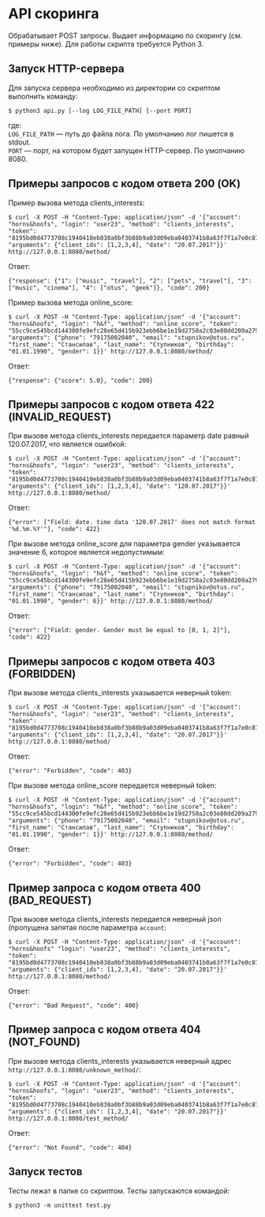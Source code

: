 # API скоринга
Обрабатывает POST запросы. Выдает информацию по скорингу (см. примеры ниже). Для работы скрипта требуется Python 3.

## Запуск HTTP-сервера
Для запуска сервера необходимо из директории со скриптом выполнить команду:
```
$ python3 api.py [--log LOG_FILE_PATH] [--port PORT]
```
где:\
`LOG_FILE_PATH` — путь до файла лога. По умолчанию лог пишется в stdout.\
`PORT` — порт, на котором будет запущен HTTP-сервер. По умолчанию 8080.

## Примеры запросов с кодом ответа 200 (OK)
Пример вызова метода clients_interests: 

```
$ curl -X POST -H "Content-Type: application/json" -d '{"account": "horns&hoofs", "login": "user23", "method": "clients_interests", "token": "8195bd0d4773708c1940410eb838a0bf3b88b9a03d09eba0403741b8a63f7f1a7e0c874be378c297d6332a9f3929c4e2d1524d90d675e6b83cba01372cac2e22", "arguments": {"client_ids": [1,2,3,4], "date": "20.07.2017"}}' http://127.0.0.1:8080/method/
```
Ответ:
 ```
{"response": {"1": ["music", "travel"], "2": ["pets", "travel"], "3": ["music", "cinema"], "4": ["otus", "geek"]}, "code": 200}
 ```
 
Пример вызова метода online_score:
```
$ curl -X POST -H "Content-Type: application/json" -d '{"account": "horns&hoofs", "login": "h&f", "method": "online_score", "token": "55cc9ce545bcd144300fe9efc28e65d415b923ebb6be1e19d2750a2c03e80dd209a27954dca045e5bb12418e7d89b6d718a9e35af34e14e1d5bcd5a08f21fc95", "arguments": {"phone": "79175002040", "email": "stupnikov@otus.ru", "first_name": "Стансилав", "last_name": "Ступников", "birthday": "01.01.1990", "gender": 1}}' http://127.0.0.1:8080/method/

```
Ответ:
```
{"response": {"score": 5.0}, "code": 200}
```

## Примеры запросов с кодом ответа 422 (INVALID_REQUEST)
При вызове метода clients_interests передается параметр date равный 120.07.2017, что является ошибкой: 

```
$ curl -X POST -H "Content-Type: application/json" -d '{"account": "horns&hoofs", "login": "user23", "method": "clients_interests", "token": "8195bd0d4773708c1940410eb838a0bf3b88b9a03d09eba0403741b8a63f7f1a7e0c874be378c297d6332a9f3929c4e2d1524d90d675e6b83cba01372cac2e22", "arguments": {"client_ids": [1,2,3,4], "date": "120.07.2017"}}' http://127.0.0.1:8080/method/
```
Ответ:
```
{"error": ["Field: date. time data '120.07.2017' does not match format '%d.%m.%Y'"], "code": 422}
```
 
При вызове метода online_score для параметра gender указывается значение 6, которое является недопустимым:
```
$ curl -X POST -H "Content-Type: application/json" -d '{"account": "horns&hoofs", "login": "h&f", "method": "online_score", "token": "55cc9ce545bcd144300fe9efc28e65d415b923ebb6be1e19d2750a2c03e80dd209a27954dca045e5bb12418e7d89b6d718a9e35af34e14e1d5bcd5a08f21fc95", "arguments": {"phone": "79175002040", "email": "stupnikov@otus.ru", "first_name": "Стансилав", "last_name": "Ступников", "birthday": "01.01.1990", "gender": 6}}' http://127.0.0.1:8080/method/
```
Ответ:
```
{"error": ["Field: gender. Gender must be equal to [0, 1, 2]"], "code": 422}
```

## Примеры запросов с кодом ответа 403 (FORBIDDEN)
При вызове метода clients_interests указывается неверный token: 

```
$ curl -X POST -H "Content-Type: application/json" -d '{"account": "horns&hoofs", "login": "user23", "method": "clients_interests", "token": "8195bd0d4773708c1940410eb838a0bf3b88b9a03d09eba0403741b8a63f7f1a7e0c874be378c297d6332a9f392975e6b83cba01372cac2e22", "arguments": {"client_ids": [1,2,3,4], "date": "20.07.2017"}}' http://127.0.0.1:8080/method/
```
Ответ:
```
{"error": "Forbidden", "code": 403}
```
 
При вызове метода online_score передается неверный token:
```
$ curl -X POST -H "Content-Type: application/json" -d '{"account": "horns&hoofs", "login": "h&f", "method": "online_score", "token": "55cc9ce545bcd144300fe9efc28e65d415b923ebb6be1e19d2750a2c03e80dd209a27954dca045e5bb12418e7d89b6d718a9e35af34ebcd5a08f21fc95", "arguments": {"phone": "79175002040", "email": "stupnikov@otus.ru", "first_name": "Стансилав", "last_name": "Ступников", "birthday": "01.01.1990", "gender": 1}}' http://127.0.0.1:8080/method/

```
Ответ:
 ```
{"error": "Forbidden", "code": 403}
 ```
## Пример запроса с кодом ответа 400 (BAD_REQUEST)
При вызове метода clients_interests передается неверный json (пропущена запятая после параметра `account`: 

```
$ curl -X POST -H "Content-Type: application/json" -d '{"account": "horns&hoofs" "login": "user23", "method": "clients_interests", "token": "8195bd0d4773708c1940410eb838a0bf3b88b9a03d09eba0403741b8a63f7f1a7e0c874be378c297d6332a9f392975e6b83cba01372cac2e22", "arguments": {"client_ids": [1,2,3,4], "date": "20.07.2017"}}' http://127.0.0.1:8080/method/
```
Ответ:
```
{"error": "Bad Request", "code": 400}
```
## Пример запроса с кодом ответа 404 (NOT_FOUND)
При вызове метода clients_interests указывается неверный адрес `http://127.0.0.1:8080/unknown_method/`: 

```
$ curl -X POST -H "Content-Type: application/json" -d '{"account": "horns&hoofs", "login": "user23", "method": "clients_interests", "token": "8195bd0d4773708c1940410eb838a0bf3b88b9a03d09eba0403741b8a63f7f1a7e0c874be378c297d6332a9f392975e6b83cba01372cac2e22", "arguments": {"client_ids": [1,2,3,4], "date": "20.07.2017"}}' http://127.0.0.1:8080/test_method/
```
Ответ:
```
{"error": "Not Found", "code": 404}
```
## Запуск тестов
Тесты лежат в папке со скриптом. Тесты запускаются командой:
```
$ python3 -m unittest test.py
```
